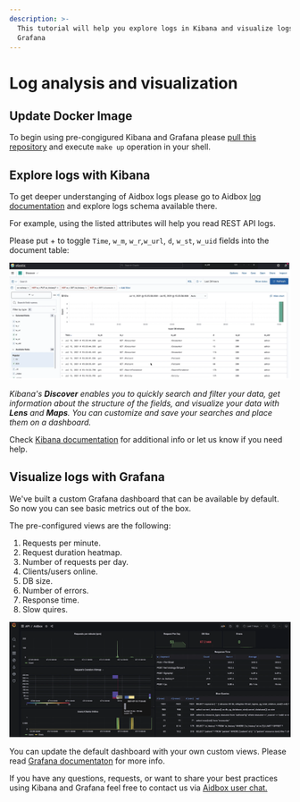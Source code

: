 ```yaml
---
description: >-
  This tutorial will help you explore logs in Kibana and visualize logs in
  Grafana
---
```


# Log analysis and visualization

## Update Docker Image

To begin using pre-congigured Kibana and Grafana please [pull this repository](https://github.com/Aidbox/devbox/blob/master/docker-compose.yaml) and execute `make up` operation in your shell.

## **Explore logs with Kibana**

To get deeper understanging of Aidbox logs please go to Aidbox [log documentation](https://docs.aidbox.app/core-modules/logging-and-audit) and explore logs schema available there.

For example, using the listed attributes will help you read REST API logs.

Please put + to toggle `Time`, `w_m`, `w_r`_,_`w_url`, `d`, `w_st`, `w_uid` fields into the document table:

![](../../.gitbook/assets/image%20%287%29.png)

_Kibana's **Discover** enables you to quickly search and filter your data, get information about the structure of the fields, and visualize your data with **Lens** and **Maps**. You can customize and save your searches and place them on a dashboard._

Check [Kibana documentation](https://www.elastic.co/guide/en/kibana/current/discover.html) for additional info or let us know if you need help.

## **Visualize logs with Grafana**

We've built a custom Grafana dashboard that can be available by default. So now you can see basic metrics out of the box. 

The pre-configured views are the following:

1. Requests per minute.
2. Request duration heatmap.
3. Number of requests per day.
4. Clients/users online.
5. DB size.
6. Number of errors. 
7. Response time.  
8. Slow quires.

![Aidbox Grafana dashboard](../../.gitbook/assets/image%20%2851%29.png)

You can update the default dashboard with your own custom views. Please read [Grafana documentaton](https://grafana.com/tutorials/grafana-fundamentals/) for more info.

If you have any questions, requests, or want to share your best practices using Kibana and Grafana feel free to contact us via [Aidbox user chat.](https://t.me/aidbox)

